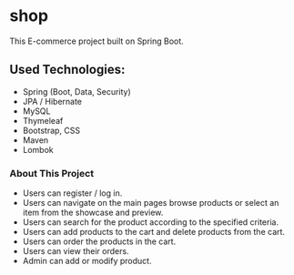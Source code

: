 # shop
This E-commerce project built on Spring Boot.
## Used Technologies:
+ Spring (Boot, Data, Security)
+ JPA / Hibernate
+ MySQL
+ Thymeleaf
+ Bootstrap, CSS
+ Maven
+ Lombok
### About This Project
+ Users can register / log in.
+ Users can navigate on the main pages browse products or select an item from the showcase and preview.
+ Users can search for the product according to the specified criteria.
+ Users can add products to the cart and delete products from the cart.
+ Users can order the products in the cart.
+ Users can view their orders.
+ Admin can add or modify product.
